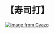 # 【寿司打】 #

[![Image from Gyazo](https://i.gyazo.com/554227c31322e4df861e8712fc0e8f45.jpg)](https://gyazo.com/554227c31322e4df861e8712fc0e8f45)
